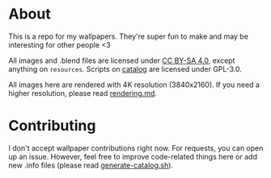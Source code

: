 # About
This is a repo for my wallpapers. They're super fun to make and may be interesting for other people <3

All images and .blend files are licensed under [CC BY-SA 4.0](https://creativecommons.org/licenses/by-sa/4.0/), except anything on `resources`. Scripts on [catalog](catalog) are licensed under GPL-3.0.

All images here are rendered with 4K resolution (3840x2160). If you need a higher resolution, please read [rendering.md](rendering.md).

# Contributing
I don't accept wallpaper contributions right now. For requests, you can open up an issue. However, feel free to improve code-related things here or add new .info files (please read [generate-catalog.sh](catalog/generate-catalog.sh)).
